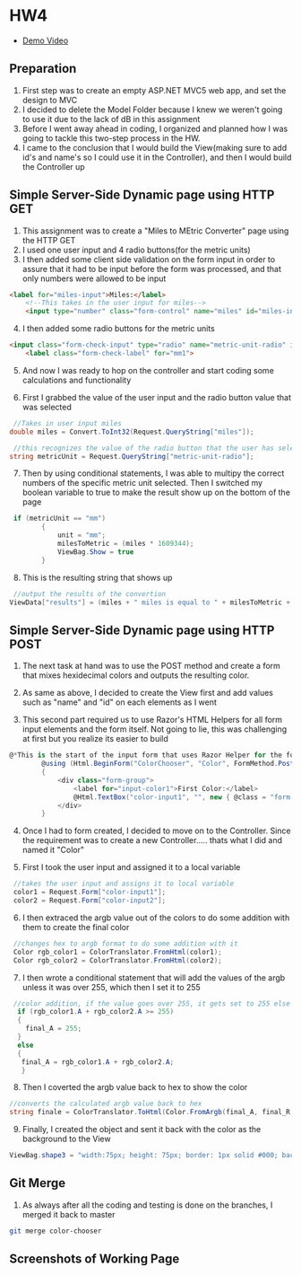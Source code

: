 # HW4

* [Demo Video](https://youtu.be/WKAEgg2KWg4)

## Preparation

1. First step was to create an empty ASP.NET MVC5 web app, and set the design to MVC
2. I decided to delete the Model Folder because I knew we weren't going to use it due to the lack of dB in this assignment
3. Before I went away ahead in coding, I organized and planned how I was going to tackle this two-step process in the HW. 
4. I came to the conclusion that I would build the View(making sure to add id's and name's so I could use it in the Controller), and then I would build the Controller up



## Simple Server-Side Dynamic page using HTTP GET

1. This assignment was to create a "Miles to MEtric Converter" page using the HTTP GET
2. I used one user input and 4 radio buttons(for the metric units)
3. I then added some client side validation on the form input in order to assure that it had to be input before the form was processed, and that only numbers were allowed to be input
```html
<label for="miles-input">Miles:</label>
    <!--This takes in the user input for miles-->
    <input type="number" class="form-control" name="miles" id="miles-input" placeholder="Enter Miles" required>
```
4. I then added some radio buttons for the metric units
```html
<input class="form-check-input" type="radio" name="metric-unit-radio" id="mm" value="mm" checked >
    <label class="form-check-label" for="mm1">
```
5. And now I was ready to hop on the controller and start coding some calculations and functionality 

6. First I grabbed the value of the user input and the radio button value that was selected 

```c#
 //Takes in user input miles
double miles = Convert.ToInt32(Request.QueryString["miles"]);

 //this recognizes the value of the radio button that the user has selected, in order to see which unit we are converting to
string metricUnit = Request.QueryString["metric-unit-radio"];

```

7. Then by using conditional statements, I was able to multipy the correct numbers of the specific metric unit selected. Then I switched my boolean variable to true to make the result show up on the bottom of the page 

```c#
 if (metricUnit == "mm")
        {
            unit = "mm";
            milesToMetric = (miles * 1609344);
            ViewBag.Show = true
        }
```

8. This is the resulting string that shows up
```c#
 //output the results of the convertion
ViewData["results"] = (miles + " miles is equal to " + milesToMetric + unit);
```



## Simple Server-Side Dynamic page using HTTP POST

1. The next task at hand was to use the POST method and create a form that mixes hexidecimal colors and outputs the resulting color. 

2. As same as above, I decided to create the View first and add values such as "name" and "id" on each elements as I went

3. This second part required us to use Razor's HTML Helpers for all form input elements and the form itself. Not going to lie, this was challenging at first but you realize its easier to build 

```c#
@*This is the start of the input form that uses Razor Helper for the form and the input *@
        @using (Html.BeginForm("ColorChooser", "Color", FormMethod.Post, new { id = 0, @class = "myForm" }))
        {
            <div class="form-group">
                <label for="input-color1">First Color:</label>
                @Html.TextBox("color-input1", "", new { @class = "form-control", @pattern = "#[0-9A-Fa-f]{6}", @placeholder = "First Color", required = "required" })
            </div>
        }
```

4. Once I had to form created, I decided to move on to the Controller. Since the requirement was to create a new Controller..... thats what I did and named it "Color"

5. First I took the user input and assigned it to a local variable
```c#
 //takes the user input and assigns it to local variable
 color1 = Request.Form["color-input1"];
 color2 = Request.Form["color-input2"];
```

6. I then extraced the argb value out of the colors to do some addition with them to create the final color
```c#
 //changes hex to argb format to do some addition with it
 Color rgb_color1 = ColorTranslator.FromHtml(color1);
 Color rgb_color2 = ColorTranslator.FromHtml(color2);
 ```

 7. I then wrote a conditional statement that will add the values of the argb unless it was over 255, which then I set it to 255
```c#
 //color addition, if the value goes over 255, it gets set to 255 else addition happens
  if (rgb_color1.A + rgb_color2.A >= 255)
  {
    final_A = 255;
  }
  else
  {
   final_A = rgb_color1.A + rgb_color2.A;
   }
```

8. Then I coverted the argb value back to hex to show the color 
```c#
//converts the calculated argb value back to hex
string finale = ColorTranslator.ToHtml(Color.FromArgb(final_A, final_R, final_G, final_B));
```

9. Finally, I created the object and sent it back with the color as the background to the View
```c#
ViewBag.shape3 = "width:75px; height: 75px; border: 1px solid #000; background: " + finale + "; ";
```


## Git Merge 

1. As always after all the coding and testing is done on the branches, I merged it back to master

```bash
git merge color-chooser
```

## Screenshots of Working Page

